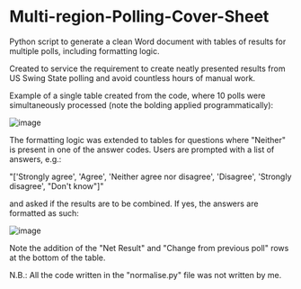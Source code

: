 # Multi-region-Polling-Cover-Sheet
Python script to generate a clean Word document with tables of results for multiple polls, including formatting logic.

Created to service the requirement to create neatly presented results from US Swing State polling and avoid countless hours of manual work.

Example of a single table created from the code, where 10 polls were simultaneously processed (note the bolding applied programmatically):

![image](https://github.com/user-attachments/assets/ca35133f-847c-4c5f-b733-8f0e244730b8)

The formatting logic was extended to tables for questions where "Neither" is present in one of the answer codes. Users are prompted with a list of answers, e.g.:

"['Strongly agree', 'Agree', 'Neither agree nor disagree', 'Disagree', 'Strongly disagree', "Don't know"]"

and asked if the results are to be combined. If yes, the answers are formatted as such:

![image](https://github.com/user-attachments/assets/07622e70-3522-4f0a-8c1f-f447625d0959)

Note the addition of the "Net Result" and "Change from previous poll" rows at the bottom of the table.

N.B.: All the code written in the "normalise.py" file was not written by me.
